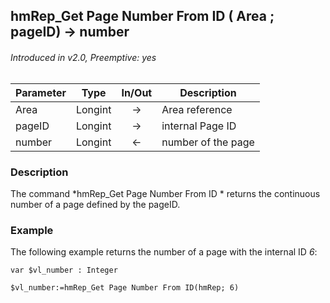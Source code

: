 ## hmRep_Get Page Number From ID ( Area ; pageID) → number
###### Introduced in v2.0, Preemptive: yes

|Parameter|Type|In/Out|Description
|---|---|:---:|---
|Area|Longint|→|Area reference
|pageID|Longint|→|internal Page ID
|number|Longint|←|number of the page

### Description
The command *hmRep_Get Page Number From ID * returns the continuous number of a page defined by the pageID.

### Example
The following example returns the number of a page with the internal ID *6*:

```4d
var $vl_number : Integer

$vl_number:=hmRep_Get Page Number From ID(hmRep; 6)
```
